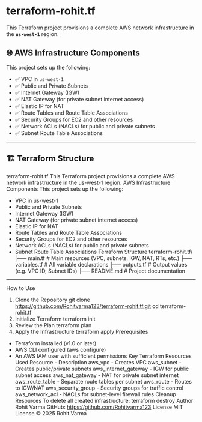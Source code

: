 # terraform-rohit.tf

This Terraform project provisions a complete AWS network infrastructure in the **`us-west-1`** region.

## 🌐 AWS Infrastructure Components

This project sets up the following:

- ✅ VPC in `us-west-1`
- ✅ Public and Private Subnets
- ✅ Internet Gateway (IGW)
- ✅ NAT Gateway (for private subnet internet access)
- ✅ Elastic IP for NAT
- ✅ Route Tables and Route Table Associations
- ✅ Security Groups for EC2 and other resources
- ✅ Network ACLs (NACLs) for public and private subnets
- ✅ Subnet Route Table Associations

---

## 🏗️ Terraform Structure

terraform-rohit.tf
This Terraform project provisions a complete AWS network infrastructure in the
us-west-1 region.
AWS Infrastructure Components
This project sets up the following:
- VPC in us-west-1
- Public and Private Subnets
- Internet Gateway (IGW)
- NAT Gateway (for private subnet internet access)
- Elastic IP for NAT
- Route Tables and Route Table Associations
- Security Groups for EC2 and other resources
- Network ACLs (NACLs) for public and private subnets
- Subnet Route Table Associations
Terraform Structure
terraform-rohit.tf/
├── main.tf # Main resources (VPC, subnets, IGW, NAT, RTs, etc.)
├── variables.tf # All variable declarations
├── outputs.tf # Output values (e.g. VPC ID, Subnet IDs)
├── README.md # Project documentation
--------------------------------------------------------------------------------------------------------------------------------------------------
How to Use
1. Clone the Repository
 git clone https://github.com/Rohitvarma123/terraform-rohit.tf.git
 cd terraform-rohit.tf
2. Initialize Terraform
 terraform init
3. Review the Plan
 terraform plan
5. Apply the Infrastructure
 terraform apply
Prerequisites
- Terraform installed (v1.0 or later)
- AWS CLI configured (aws configure)
- An AWS IAM user with sufficient permissions
Key Terraform Resources Used
Resource - Description
aws_vpc - Creates VPC
aws_subnet - Creates public/private subnets
aws_internet_gateway - IGW for public subnet access
aws_nat_gateway - NAT for private subnet internet
aws_route_table - Separate route tables per subnet
aws_route - Routes to IGW/NAT
aws_security_group - Security groups for traffic control
aws_network_acl - NACLs for subnet-level firewall rules
Cleanup Resources
To delete all created infrastructure:
 terraform destroy
Author
Rohit Varma
GitHub: https://github.com/Rohitvarma123
License
MIT License © 2025 Rohit Varma
